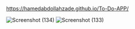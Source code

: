 https://hamedabdollahzade.github.io/To-Do-APP/

![Screenshot (134)](https://github.com/hamedAbdollahzade/To-Do-APP/assets/137279292/d1861f70-3492-4ac9-926f-1f430979c75a)
![Screenshot (133)](https://github.com/hamedAbdollahzade/To-Do-APP/assets/137279292/4b7800bf-245c-4914-8118-56dc8f3bf101)
